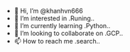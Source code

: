 - 👋 Hi, I’m @khanhvn666
- 👀 I’m interested in .Runing..
- 🌱 I’m currently learning .Python..
- 💞️ I’m looking to collaborate on .GCP..
- 📫 How to reach me .search..

<!---
khanhvn666/khanhvn666 is a ✨ special ✨ repository because its `README.md` (this file) appears on your GitHub profile.
You can click the Preview link to take a look at your changes.
--->
